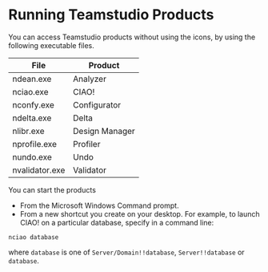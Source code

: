 # Running Teamstudio Products

You can access Teamstudio products without using the icons, by using the following executable files.

| File | Product |
| --- | --- |
| ndean.exe	| Analyzer |
| nciao.exe | CIAO! |
| nconfy.exe | Configurator |
| ndelta.exe | Delta |
| nlibr.exe	| Design Manager |
| nprofile.exe | Profiler |
| nundo.exe | Undo |
| nvalidator.exe | Validator |

You can start the products

* From the Microsoft Windows Command prompt.
* From a new shortcut you create on your desktop.
For example, to launch CIAO! on a particular database, specify in a command line:
```
nciao database
```

where `database` is one of `Server/Domain!!database`, `Server!!database` or `database`.